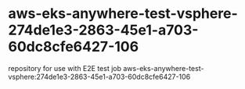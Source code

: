 # aws-eks-anywhere-test-vsphere-274de1e3-2863-45e1-a703-60dc8cfe6427-106
repository for use with E2E test job aws-eks-anywhere-test-vsphere:274de1e3-2863-45e1-a703-60dc8cfe6427-106
